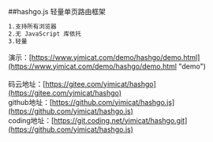 ##hashgo.js
轻量单页路由框架<br />
```bash
1.支持所有浏览器
2.无 JavaScript 库依托
3.轻量
```

演示：[https://www.yimicat.com/demo/hashgo/demo.html](https://www.yimicat.com/demo/hashgo/demo.html "demo")<br /><br />
码云地址：[https://gitee.com/yimicat/hashgo](https://gitee.com/yimicat/hashgo)<br />
github地址：[https://github.com/yimicat/hashgo.js](https://github.com/yimicat/hashgo.js)<br />
coding地址：[https://git.coding.net/yimicat/hashgo.git](https://github.com/yimicat/hashgo.js)<br />
